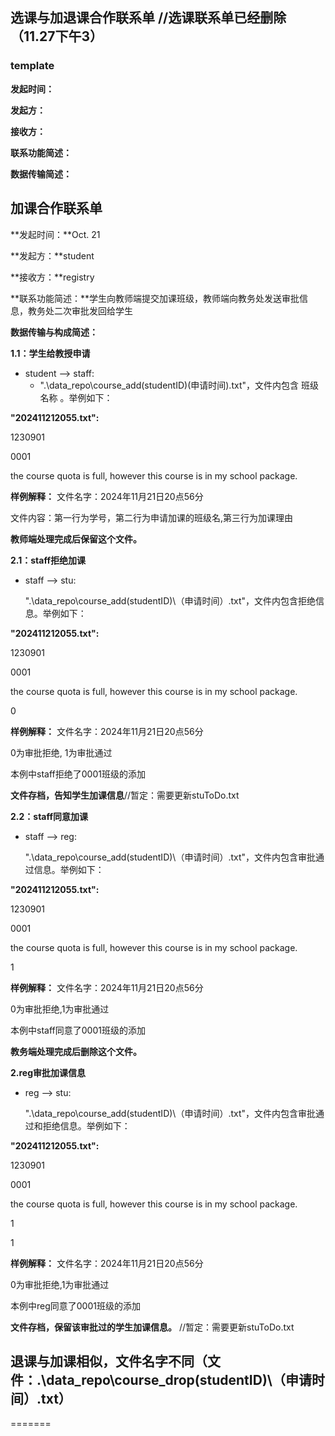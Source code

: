 ## 选课与加退课合作联系单 //选课联系单已经删除（11.27下午3）

### template

**发起时间：**

**发起方：**

**接收方：**

**联系功能简述：**

**数据传输简述：**


## 加课合作联系单

**发起时间：**Oct. 21

**发起方：**student

**接收方：**registry

**联系功能简述：**学生向教师端提交加课班级，教师端向教务处发送审批信息，教务处二次审批发回给学生

**数据传输与构成简述：**

**1.1：学生给教授申请**

* student --> staff: 
  * ".\data_repo\course_add\(studentID)\(申请时间).txt"，文件内包含 班级名称 。举例如下：

**"202411212055.txt":**

1230901

0001

the course quota is full, however this course is in my school package.


**样例解释：**
文件名字：2024年11月21日20点56分

文件内容：第一行为学号，第二行为申请加课的班级名,第三行为加课理由

**教师端处理完成后保留这个文件。**



**2.1：staff拒绝加课**
* staff --> stu:

  ".\data_repo\course_add\(studentID)\（申请时间）.txt"，文件内包含拒绝信息。举例如下：


**"202411212055.txt":**

1230901

0001

the course quota is full, however this course is in my school package.

0

  **样例解释：**
文件名字：2024年11月21日20点56分

0为审批拒绝, 1为审批通过

本例中staff拒绝了0001班级的添加

  **文件存档，告知学生加课信息**//暂定：需要更新stuToDo.txt


**2.2：staff同意加课**
* staff --> reg:

  ".\data_repo\course_add\(studentID)\（申请时间）.txt"，文件内包含审批通过信息。举例如下：


**"202411212055.txt":**

1230901

0001

the course quota is full, however this course is in my school package.

1

  **样例解释：**
文件名字：2024年11月21日20点56分

0为审批拒绝,1为审批通过

本例中staff同意了0001班级的添加

  **教务端处理完成后删除这个文件。**


**2.reg审批加课信息**
* reg --> stu:

  ".\data_repo\course_add\(studentID)\（申请时间）.txt"，文件内包含审批通过和拒绝信息。举例如下：


**"202411212055.txt":**

1230901

0001

the course quota is full, however this course is in my school package.

1

1


  **样例解释：**
文件名字：2024年11月21日20点56分

0为审批拒绝,1为审批通过

本例中reg同意了0001班级的添加

  **文件存档，保留该审批过的学生加课信息。** //暂定：需要更新stuToDo.txt


## 退课与加课相似，文件名字不同（文件：.\data_repo\course_drop\(studentID)\（申请时间）.txt）
=======
